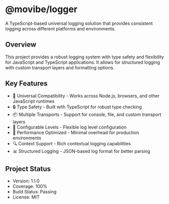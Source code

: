 # @movibe/logger

A TypeScript-based universal logging solution that provides consistent logging across different platforms and environments.

## Overview
This project provides a robust logging system with type safety and flexibility for JavaScript and TypeScript applications. It allows for structured logging with custom transport layers and formatting options.

## Key Features
- 🌟 Universal Compatibility - Works across Node.js, browsers, and other JavaScript runtimes
- 🔒 Type Safety - Built with TypeScript for robust type checking
- 📦 Multiple Transports - Support for console, file, and custom transport layers
- 🎯 Configurable Levels - Flexible log level configuration
- 🚀 Performance Optimized - Minimal overhead for production environments
- 🔍 Context Support - Rich contextual logging capabilities
- 📊 Structured Logging - JSON-based log format for better parsing

## Project Status
- Version: 1.1.0
- Coverage: 100%
- Build Status: Passing
- License: MIT